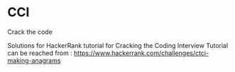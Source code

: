 # CCI
Crack the code

Solutions for HackerRank tutorial for Cracking the Coding Interview
Tutorial can be reached from :
https://www.hackerrank.com/challenges/ctci-making-anagrams